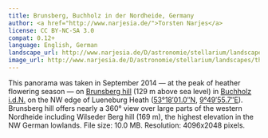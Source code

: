 ```yaml
---
title: Brunsberg, Buchholz in der Nordheide, Germany
author: <a href="http://www.narjesia.de/">Torsten Narjes</a>
license: CC BY-NC-SA 3.0
compat: 0.12+
language: English, German
landscape_url: http://www.narjesia.de/D/astronomie/stellarium/landscapes/packages/brunsberg.zip
image_url: http://www.narjesia.de/D/astronomie/stellarium/landscapes/thumbs/brunsberg_thumb.png
---
```

This panorama was taken in September 2014 &mdash; at the peak of heather flowering season &mdash; on <a href="http://www.lueneburger-heide.de/sehenswuerdigkeiten/9130_Sproetze_Naturwunder_Brunsberg.html">Brunsberg hill</a> (129 m above sea level) in <a href="http://www.buchholz.de/zu-gast-in-buchholz/buchholz-sehenswert/brunsberg-und-hoellenschlucht/">Buchholz i.d.N.</a> on the NW edge of Lueneburg Heath (<a href="http://tools.wmflabs.org/geohack/geohack.php?params=53.30029_N_9.83214_E">53°18′01.0″N</a>, <a href="http://gpso.de/maps/?z=9;p=53.30029,9.83214;">9°49′55.7″E</a>). Brunsberg hill offers nearly a 360° view over large parts of the western Nordheide including Wilseder Berg hill (169 m), the highest elevation in the NW German lowlands. File size: 10.0 MB. Resolution: 4096x2048 pixels.